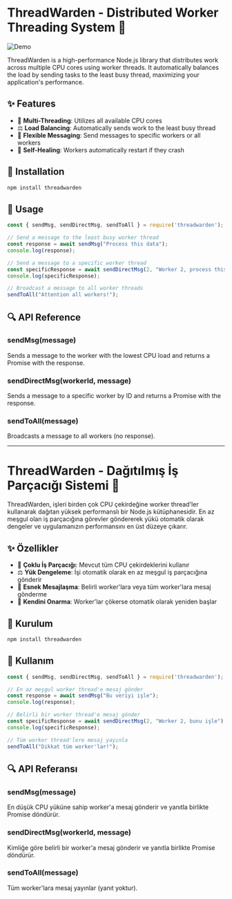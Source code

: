 # ThreadWarden - Distributed Worker Threading System 🚀

![Demo](https://i.imgur.com/TCA0H0b.gif)

ThreadWarden is a high-performance Node.js library that distributes work across multiple CPU cores using worker threads. It automatically balances the load by sending tasks to the least busy thread, maximizing your application's performance.

## ✨ Features

- 🧵 **Multi-Threading**: Utilizes all available CPU cores
- ⚖️ **Load Balancing**: Automatically sends work to the least busy thread
- 📨 **Flexible Messaging**: Send messages to specific workers or all workers
- 🔄 **Self-Healing**: Workers automatically restart if they crash

## 🔧 Installation

```bash
npm install threadwarden
```

## 🚀 Usage

```javascript
const { sendMsg, sendDirectMsg, sendToAll } = require('threadwarden');

// Send a message to the least busy worker thread
const response = await sendMsg("Process this data");
console.log(response);

// Send a message to a specific worker thread
const specificResponse = await sendDirectMsg(2, "Worker 2, process this");
console.log(specificResponse);

// Broadcast a message to all worker threads
sendToAll("Attention all workers!");
```

## 🔍 API Reference

### sendMsg(message)
Sends a message to the worker with the lowest CPU load and returns a Promise with the response.

### sendDirectMsg(workerId, message)
Sends a message to a specific worker by ID and returns a Promise with the response.

### sendToAll(message)
Broadcasts a message to all workers (no response).

---

# ThreadWarden - Dağıtılmış İş Parçacığı Sistemi 🚀

ThreadWarden, işleri birden çok CPU çekirdeğine worker thread'ler kullanarak dağıtan yüksek performanslı bir Node.js kütüphanesidir. En az meşgul olan iş parçacığına görevler göndererek yükü otomatik olarak dengeler ve uygulamanızın performansını en üst düzeye çıkarır.

## ✨ Özellikler

- 🧵 **Çoklu İş Parçacığı**: Mevcut tüm CPU çekirdeklerini kullanır
- ⚖️ **Yük Dengeleme**: İşi otomatik olarak en az meşgul iş parçacığına gönderir
- 📨 **Esnek Mesajlaşma**: Belirli worker'lara veya tüm worker'lara mesaj gönderme
- 🔄 **Kendini Onarma**: Worker'lar çökerse otomatik olarak yeniden başlar

## 🔧 Kurulum

```bash
npm install threadwarden
```

## 🚀 Kullanım

```javascript
const { sendMsg, sendDirectMsg, sendToAll } = require('threadwarden');

// En az meşgul worker thread'e mesaj gönder
const response = await sendMsg("Bu veriyi işle");
console.log(response);

// Belirli bir worker thread'e mesaj gönder
const specificResponse = await sendDirectMsg(2, "Worker 2, bunu işle");
console.log(specificResponse);

// Tüm worker thread'lere mesaj yayınla
sendToAll("Dikkat tüm worker'lar!");
```

## 🔍 API Referansı

### sendMsg(message)
En düşük CPU yüküne sahip worker'a mesaj gönderir ve yanıtla birlikte Promise döndürür.

### sendDirectMsg(workerId, message)
Kimliğe göre belirli bir worker'a mesaj gönderir ve yanıtla birlikte Promise döndürür.

### sendToAll(message)
Tüm worker'lara mesaj yayınlar (yanıt yoktur).
